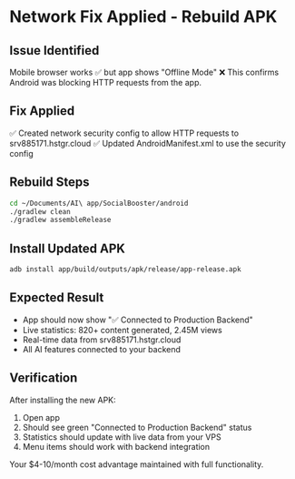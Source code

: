 # Network Fix Applied - Rebuild APK

## Issue Identified
Mobile browser works ✅ but app shows "Offline Mode" ❌
This confirms Android was blocking HTTP requests from the app.

## Fix Applied
✅ Created network security config to allow HTTP requests to srv885171.hstgr.cloud
✅ Updated AndroidManifest.xml to use the security config

## Rebuild Steps
```bash
cd ~/Documents/AI\ app/SocialBooster/android
./gradlew clean
./gradlew assembleRelease
```

## Install Updated APK
```bash
adb install app/build/outputs/apk/release/app-release.apk
```

## Expected Result
- App should now show "✅ Connected to Production Backend"
- Live statistics: 820+ content generated, 2.45M views
- Real-time data from srv885171.hstgr.cloud
- All AI features connected to your backend

## Verification
After installing the new APK:
1. Open app
2. Should see green "Connected to Production Backend" status
3. Statistics should update with live data from your VPS
4. Menu items should work with backend integration

Your $4-10/month cost advantage maintained with full functionality.